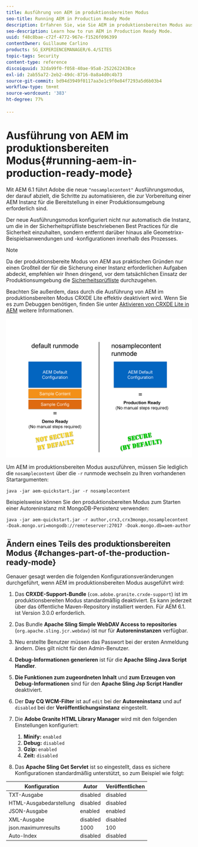 ```yaml
---
title: Ausführung von AEM im produktionsbereiten Modus
seo-title: Running AEM in Production Ready Mode
description: Erfahren Sie, wie Sie AEM im produktionsbereiten Modus ausführen.
seo-description: Learn how to run AEM in Production Ready Mode.
uuid: f48c8bae-c72f-4772-967e-f1526f096399
contentOwner: Guillaume Carlino
products: SG_EXPERIENCEMANAGER/6.4/SITES
topic-tags: Security
content-type: reference
discoiquuid: 32da99f0-f058-40ae-95a8-2522622438ce
exl-id: 2ab55a72-2eb2-49dc-8716-0a8a4d0c4b73
source-git-commit: bd94d3949f0117aa3e1c9f0e84f7293a5d6b03b4
workflow-type: tm+mt
source-wordcount: '383'
ht-degree: 77%

---
```


# Ausführung von AEM im produktionsbereiten Modus{#running-aem-in-production-ready-mode}

Mit AEM 6.1 führt Adobe die neue `"nosamplecontent"` Ausführungsmodus, der darauf abzielt, die Schritte zu automatisieren, die zur Vorbereitung einer AEM Instanz für die Bereitstellung in einer Produktionsumgebung erforderlich sind.

Der neue Ausführungsmodus konfiguriert nicht nur automatisch die Instanz, um die in der Sicherheitsprüfliste beschriebenen Best Practices für die Sicherheit einzuhalten, sondern entfernt darüber hinaus alle Geometrixx-Beispielsanwendungen und -konfigurationen innerhalb des Prozesses.

>[!NOTE]
>
>Da der produktionsbereite Modus von AEM aus praktischen Gründen nur einen Großteil der für die Sicherung einer Instanz erforderlichen Aufgaben abdeckt, empfehlen wir Ihnen dringend, vor dem tatsächlichen Einsatz der Produktionsumgebung die [Sicherheitsprüfliste](/help/sites-administering/security-checklist.md) durchzugehen.
>
>Beachten Sie außerdem, dass durch die Ausführung von AEM im produktionsbereiten Modus CRXDE Lite effektiv deaktiviert wird. Wenn Sie es zum Debuggen benötigen, finden Sie unter [Aktivieren von CRXDE Lite in AEM](/help/sites-administering/enabling-crxde-lite.md) weitere Informationen.

![chlimage_1-83](assets/chlimage_1-83.png)

Um AEM im produktionsbereiten Modus auszuführen, müssen Sie lediglich die `nosamplecontent` über die `-r` runmode wechseln zu Ihren vorhandenen Startargumenten:

```shell
java -jar aem-quickstart.jar -r nosamplecontent
```

Beispielsweise können Sie den produktionsbereiten Modus zum Starten einer Autoreninstanz mit MongoDB-Persistenz verwenden:

```shell
java -jar aem-quickstart.jar -r author,crx3,crx3mongo,nosamplecontent -Doak.mongo.uri=mongodb://remoteserver:27017 -Doak.mongo.db=aem-author
```

## Ändern eines Teils des produktionsbereiten Modus {#changes-part-of-the-production-ready-mode}

Genauer gesagt werden die folgenden Konfigurationsveränderungen durchgeführt, wenn AEM im produktionsbereiten Modus ausgeführt wird:

1. Das **CRXDE-Support-Bundle** (`com.adobe.granite.crxde-support`) ist im produktionsbereiten Modus standardmäßig deaktiviert. Es kann jederzeit über das öffentliche Maven-Repository installiert werden. Für AEM 6.1. ist Version 3.0.0 erforderlich.

1. Das Bundle **Apache Sling Simple WebDAV Access to repositories** (`org.apache.sling.jcr.webdav`) ist nur für **Autoreninstanzen** verfügbar.

1. Neu erstellte Benutzer müssen das Passwort bei der ersten Anmeldung ändern. Dies gilt nicht für den Admin-Benutzer.
1. **Debug-Informationen generieren** ist für die **Apache Sling Java Script Handler**.

1. **Die Funktionen zum zugeordneten Inhalt** und **zum Erzeugen von Debug-Informationen** sind für den **Apache Sling Jsp Script Handler** deaktiviert.

1. Der **Day CQ WCM-Filter** ist auf `edit` bei der **Autoreninstanz** und auf `disabled` bei der **Veröffentlichungsinstanz** eingestellt.

1. Die **Adobe Granite HTML Library Manager** wird mit den folgenden Einstellungen konfiguriert:

   1. **Minify:** `enabled`
   1. **Debug:** `disabled`
   1. **Gzip:** `enabled`
   1. **Zeit:** `disabled`

1. Das **Apache Sling Get Servlet** ist so eingestellt, dass es sichere Konfigurationen standardmäßig unterstützt, so zum Beispiel wie folgt:

| **Konfiguration** | **Autor** | **Veröffentlichen** |
|---|---|---|
| TXT-Ausgabe | disabled | disabled |
| HTML-Ausgabedarstellung | disabled | disabled |
| JSON-Ausgabe | enabled | enabled |
| XML-Ausgabe | disabled | disabled |
| json.maximumresults | 1000 | 100 |
| Auto-Index | disabled | disabled |
